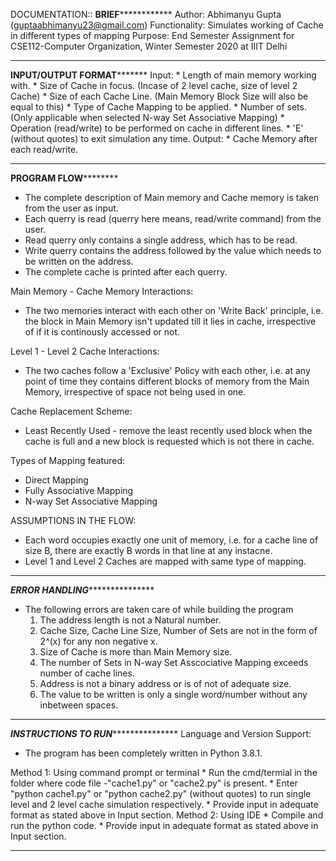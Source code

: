 DOCUMENTATION::
**************************************************************BRIEF**************************************************************************
Author:
	Abhimanyu Gupta (guptaabhimanyu23@gmail.com)
Functionality:
	Simulates working of Cache in different types of mapping
Purpose:
	End Semester Assignment for CSE112-Computer Organization, Winter Semester 2020 at IIIT Delhi

**********************************************************************************************************************************************

******************************************************INPUT/OUTPUT FORMAT*************************************************************
Input:
	* Length of main memory working with.
	* Size of Cache in focus. (Incase of 2 level cache, size of level 2 Cache)
	* Size of each Cache Line. (Main Memory Block Size will also be equal to this)
	* Type of Cache Mapping to be applied.
	* Number of sets. (Only applicable when selected N-way Set Associative Mapping) 
	* Operation (read/write) to be performed on cache in different lines.
	* 'E' (without quotes) to exit simulation any time.
Output:
	* Cache Memory after each read/write.

**********************************************************************************************************************************************

**********************************************************PROGRAM FLOW******************************************************************
* The complete description of Main memory and Cache memory is taken from the user as input.
* Each querry is read (querry here means, read/write command) from the user.
* Read querry only contains a single address, which has to be read.
* Write querry contains the address followed by the value which needs to be written on the address.
* The complete cache is printed after each querry.

Main Memory - Cache Memory Interactions:
* The two memories interact with each other on 'Write Back' principle, i.e. the block in Main Memory isn't updated till it lies in cache, irrespective of  if it is continously accessed or not.

Level 1 - Level 2 Cache Interactions:
* The two caches follow a 'Exclusive' Policy with each other, i.e. at any point of time they contains different blocks of memory from the Main Memory, irrespective of  space not being used in one. 

Cache Replacement Scheme:
* Least Recently Used - remove the least recently used block when the cache is full and a new block is requested which is not there in cache.

Types of Mapping featured:
* Direct Mapping
* Fully Associative Mapping
* N-way Set Associative Mapping

ASSUMPTIONS IN THE FLOW:
* Each word occupies exactly one unit of memory, i.e. for a cache line of size B, there are exactly B words in that line at any instacne.
* Level 1 and Level 2 Caches are mapped with same type of mapping.

**********************************************************************************************************************************************

***************************************************ERROR HANDLING******************************************************************
* The following errors are taken care of while building the program
	1) The address length is not a Natural number.
	2) Cache Size, Cache Line Size, Number of Sets are not in the form of 2^(x) for any non negative x.
	3) Size of Cache is more than Main Memory size.
	4) The number of Sets in N-way Set Asscociative Mapping exceeds number of cache lines.
	5) Address is not a binary address or is of  not of  adequate size.
	6) The value to be written is only a single word/number without any inbetween spaces.

**********************************************************************************************************************************************

***************************************************INSTRUCTIONS TO RUN******************************************************************
Language and Version Support:
* The program has been completely written in Python 3.8.1.

Method 1:    Using command prompt or terminal
	  * Run the cmd/termial in the folder where code file -"cache1.py" or "cache2.py" is present.
	  * Enter "python cache1.py" or "python cache2.py" (without quotes) to run single level and 2 level cache simulation respectively.
	  * Provide input in adequate format as stated above in Input section.
Method 2:    Using IDE
	  * Compile and run the python code.
	  * Provide input in adequate format as stated above in Input section.

**********************************************************************************************************************************************
